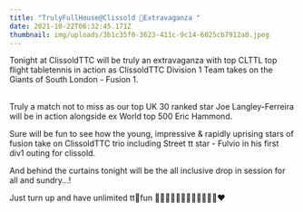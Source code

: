 ```yaml
---
title: "TrulyFullHouse@Clissold 🏓Extravaganza "
date: 2021-10-22T06:32:45.171Z
thumbnail: img/uploads/3b1c35f0-3623-411c-9c14-6025cb7912a0.jpeg
---
```

Tonight at ClissoldTTC will be truly an extravaganza with top CLTTL top flight tabletennis in action as ClissoldTTC Division 1 Team takes on the Giants of South London - Fusion 1.

\
Truly a match not to miss as our top UK 30 ranked star Joe Langley-Ferreira will be in action alongside ex World top 500 Eric Hammond.

Sure will be fun to see how the young, impressive & rapidly uprising stars of fusion take on ClissoldTTC trio including Street tt star - Fulvio in his first div1 outing for clissold.

And behind the curtains tonight will be the all inclusive drop in session for all and sundry…!

Just turn up and have unlimited tt🏓fun 🤸🏿‍♂️😆🙏🏽💐👍🏽🏓🏓🏓❤️